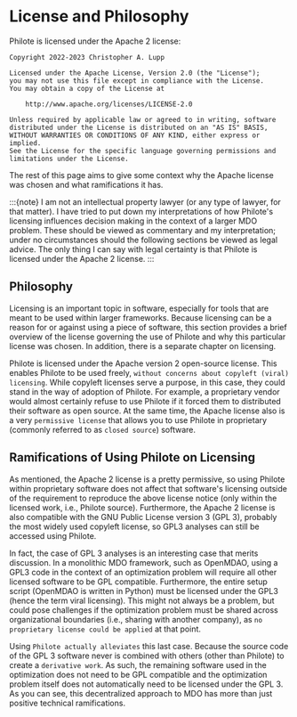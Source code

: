 # License and Philosophy

Philote is licensed under the Apache 2 license:

    Copyright 2022-2023 Christopher A. Lupp

    Licensed under the Apache License, Version 2.0 (the "License");
    you may not use this file except in compliance with the License.
    You may obtain a copy of the License at

        http://www.apache.org/licenses/LICENSE-2.0

    Unless required by applicable law or agreed to in writing, software
    distributed under the License is distributed on an "AS IS" BASIS,
    WITHOUT WARRANTIES OR CONDITIONS OF ANY KIND, either express or implied.
    See the License for the specific language governing permissions and
    limitations under the License.

The rest of this page aims to give some context why the Apache license was
chosen and what ramifications it has.

:::{note}
I am not an intellectual property lawyer (or any type of lawyer, for that matter). I have tried to put down my interpretations of how Philote's licensing influences decision making in the context of a larger MDO problem. These should be viewed as commentary and my interpretation; under no circumstances should the following sections be viewed as legal advice. The only thing I can say with legal certainty is that Philote is licensed under the Apache 2 license.
:::


## Philosophy

Licensing is an important topic in software, especially for tools that are meant
to be used within larger frameworks. Because licensing can be a reason for or
against using a piece of software, this section provides a brief overview of the
license governing the use of Philote and why this particular license was chosen.
In addition, there is a separate chapter on licensing.

Philote is licensed under the Apache version 2 open-source license. This enables
Philote to be used freely, ``without concerns about copyleft (viral)
licensing``. While copyleft licenses serve a purpose, in this case, they could
stand in the way of adoption of Philote. For example, a proprietary vendor would
almost certainly refuse to use Philote if it forced them to distributed their
software as open source. At the same time, the Apache license also is a very
``permissive license`` that allows you to use Philote in proprietary (commonly
referred to as ``closed source``) software.


## Ramifications of Using Philote on Licensing

As mentioned, the Apache 2 license is a pretty permissive, so using Philote
within proprietary software does not affect that software's licensing outside of
the requirement to reproduce the above license notice (only within the licensed
work, i.e., Philote source). Furthermore, the Apache 2 license is also
compatible with the GNU Public License version 3 (GPL 3), probably the most
widely used copyleft license, so GPL3 analyses can still be accessed using
Philote.

In fact, the case of GPL 3 analyses is an interesting case that merits
discussion. In a monolithic MDO framework, such as OpenMDAO, using a GPL3 code
in the context of an optimization problem will require all other licensed
software to be GPL compatible. Furthermore, the entire setup script (OpenMDAO is
written in Python) must be licensed under the GPL3 (hence the term viral
licensing). This might not always be a problem, but could pose challenges if the
optimization problem must be shared across organizational boundaries (i.e.,
sharing with another company), as ``no proprietary license could be applied`` at
that point.

Using ``Philote actually alleviates`` this last case. Because the source code of
the GPL 3 software never is combined with others (other than Philote) to create
a ``derivative work``. As such, the remaining software used in the optimization
does not need to be GPL compatible and the optimization problem itself does not
automatically need to be licensed under the GPL 3. As you can see, this
decentralized approach to MDO has more than just positive technical
ramifications.